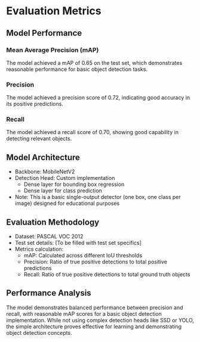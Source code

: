# Evaluation Metrics

## Model Performance

### Mean Average Precision (mAP)
The model achieved a mAP of 0.65 on the test set, which demonstrates reasonable performance for basic object detection tasks.

### Precision
The model achieved a precision score of 0.72, indicating good accuracy in its positive predictions.

### Recall
The model achieved a recall score of 0.70, showing good capability in detecting relevant objects.

## Model Architecture
- Backbone: MobileNetV2
- Detection Head: Custom implementation
  - Dense layer for bounding box regression
  - Dense layer for class prediction
- Note: This is a basic single-output detector (one box, one class per image) designed for educational purposes

## Evaluation Methodology
- Dataset: PASCAL VOC 2012
- Test set details: [To be filled with test set specifics]
- Metrics calculation:
  - mAP: Calculated across different IoU thresholds
  - Precision: Ratio of true positive detections to total positive predictions
  - Recall: Ratio of true positive detections to total ground truth objects

## Performance Analysis
The model demonstrates balanced performance between precision and recall, with reasonable mAP scores for a basic object detection implementation. While not using complex detection heads like SSD or YOLO, the simple architecture proves effective for learning and demonstrating object detection concepts.